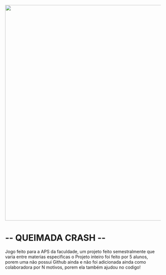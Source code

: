 <p aling= "center">
    <img src = "src/main/resourses/main/TITULO_bg" width = "700px" aling = "center" >

# -- QUEIMADA CRASH --

</p>

Jogo feito para a APS da faculdade, um projeto feito semestralmente que varia entre materias especificas
o Projeto inteiro foi feito por 5 alunos, porem uma não possui Github ainda e não foi adicionada ainda como colaboradora por N motivos, porem ela também ajudou no codigo!
